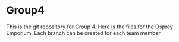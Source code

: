 # Group4

This is the git repository for Group 4. Here is the files for the Osprey Emporium.
Each branch can be created for each team member
